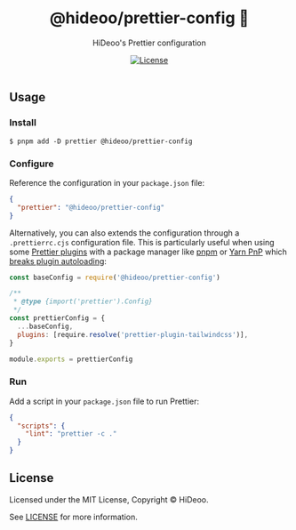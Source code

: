 <div align="center">
  <h1>@hideoo/prettier-config 📐</h1>
  <p>HiDeoo's Prettier configuration</p>
</div>

<div align="center">
  <a href="https://github.com/HiDeoo/prettier-config/blob/main/LICENSE">
    <img alt="License" src="https://badgen.net/github/license/hideoo/prettier-config" />
  </a>
  <br /><br />
</div>

## Usage

### Install

```shell
$ pnpm add -D prettier @hideoo/prettier-config
```

### Configure

Reference the configuration in your `package.json` file:

```json
{
  "prettier": "@hideoo/prettier-config"
}
```

Alternatively, you can also extends the configuration through a `.prettierrc.cjs` configuration file. This is particularly useful when using some [Prettier plugins](https://prettier.io/docs/en/plugins.html) with a package manager like [pnpm](https://pnpm.io) or [Yarn PnP](https://yarnpkg.com/features/pnp) which [breaks plugin autoloading](https://github.com/prettier/prettier/issues/8474):

```js
const baseConfig = require('@hideoo/prettier-config')

/**
 * @type {import('prettier').Config}
 */
const prettierConfig = {
  ...baseConfig,
  plugins: [require.resolve('prettier-plugin-tailwindcss')],
}

module.exports = prettierConfig
```

### Run

Add a script in your `package.json` file to run Prettier:

```json
{
  "scripts": {
    "lint": "prettier -c ."
  }
}
```

## License

Licensed under the MIT License, Copyright © HiDeoo.

See [LICENSE](https://github.com/HiDeoo/prettier-config/blob/main/LICENSE) for more information.
